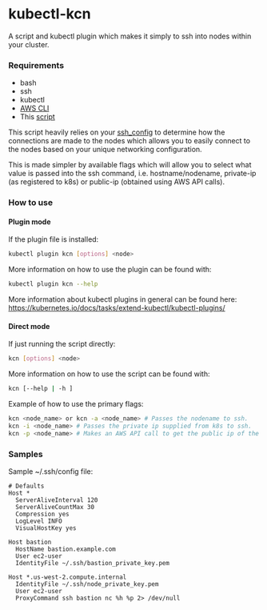 # kubectl-kcn
A script and kubectl plugin which makes it simply to ssh into nodes within your cluster.

### Requirements
* bash
* ssh
* kubectl
* [AWS CLI](https://docs.aws.amazon.com/cli/latest/userguide/installing.html)
* This [script](./kcn)

This script heavily relies on your [ssh_config](https://linux.die.net/man/5/ssh_config) to determine how the connections are made to the nodes which allows you to easily connect to the nodes based on your unique networking configuration.

This is made simpler by available flags which will allow you to select what value is passed into the ssh command, i.e. hostname/nodename, private-ip (as registered to k8s) or public-ip (obtained using AWS API calls).

### How to use
#### Plugin mode
If the plugin file is installed:
```bash
kubectl plugin kcn [options] <node>
```
More information on how to use the plugin can be found with:
```bash
kubectl plugin kcn --help
```

More information about kubectl plugins in general can be found here: https://kubernetes.io/docs/tasks/extend-kubectl/kubectl-plugins/

#### Direct mode
If just running the script directly:
```bash
kcn [options] <node>
```
More information on how to use the script can be found with:
```bash
kcn [--help | -h ]
```

Example of how to use the primary flags:
```bash
kcn <node_name> or kcn -a <node_name> # Passes the nodename to ssh.
kcn -i <node_name> # Passes the private ip supplied from k8s to ssh.
kcn -p <node_name> # Makes an AWS API call to get the public ip of the hostname mataching the nodename. This will also cache this value to reduce API calls.
```

### Samples
Sample ~/.ssh/config file:
```
# Defaults
Host *
  ServerAliveInterval 120
  ServerAliveCountMax 30
  Compression yes
  LogLevel INFO
  VisualHostKey yes

Host bastion
  HostName bastion.example.com
  User ec2-user
  IdentityFile ~/.ssh/bastion_private_key.pem

Host *.us-west-2.compute.internal
  IdentityFile ~/.ssh/node_private_key.pem
  User ec2-user
  ProxyCommand ssh bastion nc %h %p 2> /dev/null
```
